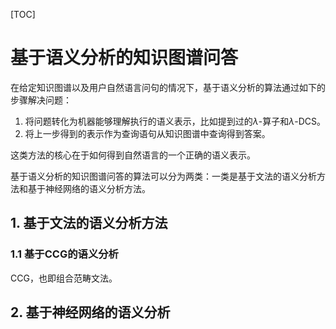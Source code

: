 [TOC]

# 基于语义分析的知识图谱问答

在给定知识图谱以及用户自然语言问句的情况下，基于语义分析的算法通过如下的步骤解决问题：

1. 将问题转化为机器能够理解执行的语义表示，比如提到过的$\lambda$-算子和$\lambda$-DCS。
2. 将上一步得到的表示作为查询语句从知识图谱中查询得到答案。

这类方法的核心在于如何得到自然语言的一个正确的语义表示。

基于语义分析的知识图谱问答的算法可以分为两类：一类是基于文法的语义分析方法和基于神经网络的语义分析方法。

## 1. 基于文法的语义分析方法

### 1.1 基于CCG的语义分析

CCG，也即组合范畴文法。

## 2. 基于神经网络的语义分析
